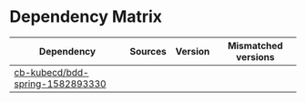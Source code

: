 # Dependency Matrix

Dependency | Sources | Version | Mismatched versions
---------- | ------- | ------- | -------------------
[cb-kubecd/bdd-spring-1582893330](https://github.com/cb-kubecd/bdd-spring-1582893330.git) |  | []() | 
